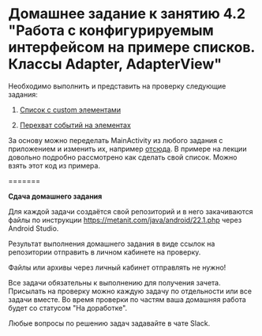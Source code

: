 # Домашнее задание к занятию 4.2 "Работа с конфигурируемым интерфейсом на примере списков. Классы Adapter, AdapterView"

Необходимо выполнить и представить на проверку следующие задания:

1. [Список с custom элементами](4.2.1/)

2. [Перехват событий на элементах](4.2.2/)

За основу можно переделать MainActivity из любого задания с приложением и изменить их, например [отсюда](https://github.com/netology-code/and-homeworks/tree/master/2.2_viewgroups_sharedpref/2.2.2). В примере на лекции довольно подробно рассмотрено как сделать свой список. Можно взять этот код из примера.

=======

**Сдача домашнего задания**

Для каждой задачи создаётся свой репозиторий и в него закачиваются файлы по инструкции https://metanit.com/java/android/22.1.php через Android Studio.

Результат выполнения домашнего задания в виде ссылок на репозитории отправить в личном кабинете на проверку.

Файлы или архивы через личный кабинет отправлять не нужно!

Все задачи обязательны к выполнению для получения зачета. Присылать на проверку можно каждую задачу по отдельности или все задачи вместе. Во время проверки по частям ваша домашняя работа будет со статусом "На доработке".

Любые вопросы по решению задач задавайте в чате Slack.
